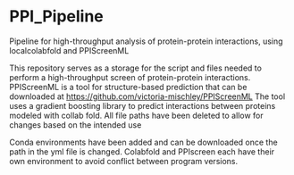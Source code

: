 # PPI_Pipeline
Pipeline for high-throughput analysis of protein-protein interactions, using localcolabfold and PPIScreenML

This repository serves as a storage for the script and files needed to perform a high-throughput screen of protein-protein interactions. PPIScreenML is a tool for structure-based prediction that can be downloaded at https://github.com/victoria-mischley/PPIScreenML The tool uses a gradient boosting library to predict interactions between proteins modeled with collab fold. All file paths have been deleted to allow for changes based on the intended use

Conda environments have been added and can be downloaded once the path in the yml file is changed. Colabfold and PPIscreen each have their own environment to avoid conflict between program versions.
